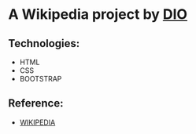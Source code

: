 <h1>A Wikipedia project by <a href="https://www.dio.me">DIO</a></h1>
<h2>Technologies:</h2>
<ul>
  <li>HTML</li>
  <li>CSS</li>
  <li>BOOTSTRAP</li>
</ul>
<h2>
  Reference:
</h2>
<ul>
  <li>
    <a href="https://en.wikipedia.org/wiki/The_Big_Bang_Theory">
      WIKIPEDIA
    </a>
  </li>
</ul>
  

